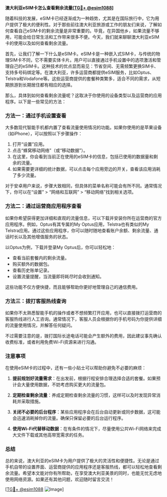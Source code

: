 **澳大利亚eSIM卡怎么查看剩余流量[[TG💪+ @esim1088](https://t.me/s/esim1088)]**

随着科技的发展，eSIM卡已经逐渐成为一种趋势，尤其是在国际旅行中，它为用户提供了极大的便利性。对于那些前往澳大利亚旅游或工作的朋友们来说，了解如何查看自己eSIM卡的剩余流量是非常重要的。毕竟，在异国他乡，如果流量不够用，可能会给日常生活和工作带来很多不便。今天，我们就来聊聊澳大利亚eSIM卡的使用以及如何查看剩余流量。

首先，让我们了解一下什么是eSIM卡。eSIM卡是一种嵌入式SIM卡，与传统的物理SIM卡不同，它不需要实体卡片。用户可以直接通过手机设置中的选项激活和管理自己的eSIM卡。这种技术的优点显而易见：节省空间、无需频繁更换SIM卡、支持多号码绑定等。在澳大利亚，许多运营商都提供eSIM服务，比如Optus、Telstra和Vodafone等。这些运营商提供的套餐种类繁多，适合不同的需求，从短期旅游到长期居住都有相应的选择。

那么，具体到如何查看剩余流量呢？这取决于你使用的设备类型以及运营商的应用程序。以下是一些常见的方法：

### 方法一：通过手机设置查看

大多数现代智能手机都内置了查看流量使用情况的功能。如果你使用的是苹果设备（如iPhone），可以按照以下步骤操作：

1. 打开“设置”应用。
2. 点击“蜂窝移动网络”（或“移动数据”）。
3. 在这里，你会看到当前正在使用的eSIM卡的信息，包括已使用的数据量和剩余的流量。
4. 如果需要更详细的统计数据，可以点击每个应用旁边的开关，查看该应用消耗了多少流量。

对于安卓用户来说，步骤大致相同，但具体的菜单名称可能会有所不同。通常情况下，你可以在“设置” > “网络和互联网” > “移动网络”找到相关选项。

### 方法二：通过运营商应用程序查看

如果你希望获得更加详细和直观的流量信息，可以下载并安装你所在运营商的官方应用程序。例如，Optus有其专属的My Optus应用，Telstra也有类似的My Telstra应用。通过这些应用程序，你可以随时随地查看账户余额、剩余流量、通话时长以及其他增值服务的状态。

以Optus为例，下载并登录My Optus后，你可以轻松地：

- 查看当前套餐内的剩余流量。
- 购买额外的数据包。
- 查看历史账单记录。
- 设置流量提醒，当流量即将耗尽时会收到通知。

这些功能不仅方便快捷，而且能够帮助你更好地管理自己的通信费用。

### 方法三：拨打客服热线查询

如果你不太熟悉智能手机的操作或者不想频繁打开应用，也可以直接拨打运营商的客服热线进行人工咨询。通常情况下，客服人员会根据你的手机号码为你提供详细的流量使用情况，并解答任何疑问。

不过需要注意的是，拨打国际长途电话可能会产生额外的费用，因此建议事先确认收费标准，或者利用免费Wi-Fi资源来进行沟通。

### 注意事项

在使用eSIM卡的过程中，还有一些小贴士可以帮助你避免不必要的麻烦：

1. **提前规划好流量需求**：在出发前，根据行程安排合理选择合适的套餐。如果预计会大量使用数据，不妨考虑购买更大的流量包。
   
2. **定期检查剩余流量**：养成定期检查剩余流量的习惯，这样可以及时发现异常消耗并采取措施。
   
3. **关闭不必要的后台程序**：某些应用程序会在后台自动更新或同步数据，这可能会迅速消耗掉你的流量。确保只保留必要的后台运行程序。
   
4. **使用Wi-Fi代替移动数据**：在有条件的情况下，尽量使用公共Wi-Fi网络来完成大文件下载或其他高带宽需求的任务。

### 总结

总的来说，澳大利亚的eSIM卡为用户提供了极大的灵活性和便捷性。无论是通过手机自带的设置界面、运营商提供的应用程序还是客服热线，都可以轻松地查看剩余流量。希望本文能对你有所帮助，在享受澳大利亚美景的同时，也能无忧无虑地使用网络资源。如果还有其他问题，欢迎随时留言交流！

[[TG💪+ @esim1088](https://t.me/s/esim1088) ![Image](https://i.postimg.cc/4NQfJmqS/Snipaste-2025-05-13-00-14-12.png)]